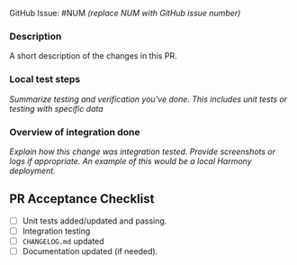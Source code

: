 GitHub Issue: #NUM _(replace NUM with GitHub issue number)_

### Description

A short description of the changes in this PR.

### Local test steps

_Summarize testing and verification you've done. This includes unit tests or testing with specific data_

### Overview of integration done

_Explain how this change was integration tested. Provide screenshots or logs if appropriate. An example of this would be a local Harmony deployment._

## PR Acceptance Checklist
* [ ] Unit tests added/updated and passing.
* [ ] Integration testing
* [ ] `CHANGELOG.md` updated
* [ ] Documentation updated (if needed).
